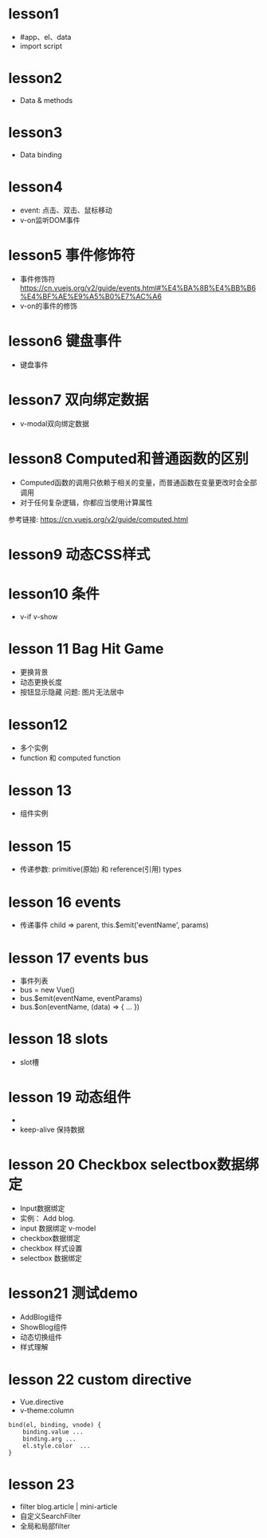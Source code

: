 # lesson1
- #app、el、data
- import script

# lesson2
- Data & methods

# lesson3
- Data binding

# lesson4
- event: 点击、双击、鼠标移动
- v-on监听DOM事件

# lesson5 事件修饰符
- 事件修饰符 https://cn.vuejs.org/v2/guide/events.html#%E4%BA%8B%E4%BB%B6%E4%BF%AE%E9%A5%B0%E7%AC%A6
- v-on的事件的修饰

# lesson6 键盘事件
- 键盘事件

# lesson7 双向绑定数据
- v-modal双向绑定数据

# lesson8 Computed和普通函数的区别
- Computed函数的调用只依赖于相关的变量，而普通函数在变量更改时会全部调用
- 对于任何复杂逻辑，你都应当使用计算属性

参考链接: https://cn.vuejs.org/v2/guide/computed.html

# lesson9 动态CSS样式

# lesson10 条件
- v-if v-show


# lesson 11 Bag Hit Game
- 更换背景
- 动态更换长度
- 按钮显示隐藏
问题: 图片无法居中

# lesson12
- 多个实例
- function 和 computed function

# lesson 13
- 组件实例

# lesson 15
- 传递参数: primitive(原始) 和 reference(引用) types

# lesson 16 events
- 传递事件 child => parent, this.$emit('eventName', params)

# lesson 17 events bus
- 事件列表
- bus = new Vue()
- bus.$emit(eventName, eventParams)
- bus.$on(eventName, (data) => { ... })

# lesson 18 slots
- slot槽

# lesson 19 动态组件
- <component v-bind:is='dynamic-component-1'></component>
- keep-alive 保持数据

# lesson 20 Checkbox selectbox数据绑定
- Input数据绑定
- 实例： Add blog.
- input 数据绑定 v-model
- checkbox数据绑定
- checkbox 样式设置
- selectbox 数据绑定

# lesson21 测试demo
- AddBlog组件
- ShowBlog组件
- 动态切换组件
- 样式理解

# lesson 22 custom directive
- Vue.directive
- v-theme:column
```
bind(el, binding, vnode) {
    binding.value ...
    binding.arg ...
    el.style.color  ...
}
```

# lesson 23
- filter    blog.article | mini-article
- 自定义SearchFilter
- 全局和局部filter


















